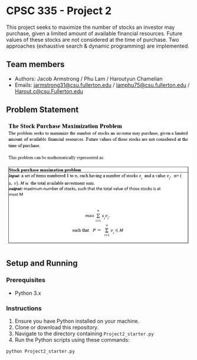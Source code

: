 # CPSC 335 - Project 2

This project seeks to maximize the number of stocks an investor may purchase, given a limited amount of available financial resources. Future values of these stocks are not considered at the time of purchase. Two approaches (exhaustive search & dynamic programming) are implemented.

## Team members
- Authors: Jacob Armstrong / Phu Lam / Haroutyun Chamelian
- Emails: jarmstrong31@csu.fullerton.edu / lamphu75@csu.fullerton.edu / Harout.c@csu.Fullerton.edu

## Problem Statement
![problem statement](Formula.png)

## Setup and Running

### Prerequisites

- Python 3.x

### Instructions

1. Ensure you have Python installed on your machine.
2. Clone or download this repository.
3. Navigate to the directory containing `Project2_starter.py`
4. Run the Python scripts using these commands:
```bash
python Project2_starter.py
```